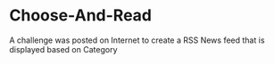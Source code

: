 # Choose-And-Read
A challenge was posted on Internet to create a RSS News feed that is displayed based on Category
